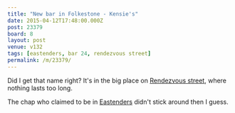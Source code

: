 ```yaml
---
title: "New bar in Folkestone - Kensie's"
date: 2015-04-12T17:48:00.000Z
post: 23379
board: 8
layout: post
venue: v132
tags: [eastenders, bar 24, rendezvous street]
permalink: /m/23379/
---
```

Did I get that name right? It's in the big place on <a href="/wiki/rendezvous+street">Rendezvous street</a>, where nothing lasts too long.

The chap who claimed to be in <a href="/wiki/eastenders">Eastenders</a> didn't stick around then I guess.
